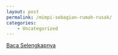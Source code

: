 ```yaml
---
layout: post
permalink: /mimpi-sebagian-rumah-rusak/
categories:
    - Uncategorized
---
```


[Baca Selengkapnya](/08)